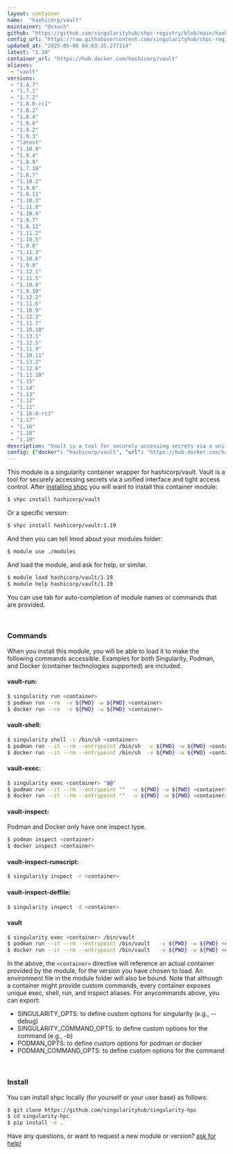 ```yaml
---
layout: container
name:  "hashicorp/vault"
maintainer: "@vsoch"
github: "https://github.com/singularityhub/shpc-registry/blob/main/hashicorp/vault/container.yaml"
config_url: "https://raw.githubusercontent.com/singularityhub/shpc-registry/main/hashicorp/vault/container.yaml"
updated_at: "2025-05-06 04:03:35.277114"
latest: "1.19"
container_url: "https://hub.docker.com/hashicorp/vault"
aliases:
 - "vault"
versions:
 - "1.4.7"
 - "1.7.1"
 - "1.7.2"
 - "1.8.0-rc1"
 - "1.8.2"
 - "1.8.4"
 - "1.9.0"
 - "1.9.2"
 - "1.9.3"
 - "latest"
 - "1.10.0"
 - "1.9.4"
 - "1.8.9"
 - "1.7.10"
 - "1.6.7"
 - "1.10.2"
 - "1.9.6"
 - "1.8.11"
 - "1.10.3"
 - "1.11.0"
 - "1.10.4"
 - "1.9.7"
 - "1.8.12"
 - "1.11.2"
 - "1.10.5"
 - "1.9.8"
 - "1.11.3"
 - "1.10.6"
 - "1.9.9"
 - "1.12.1"
 - "1.11.5"
 - "1.10.8"
 - "1.9.10"
 - "1.12.2"
 - "1.11.6"
 - "1.10.9"
 - "1.12.3"
 - "1.11.7"
 - "1.10.10"
 - "1.13.1"
 - "1.12.5"
 - "1.11.9"
 - "1.10.11"
 - "1.13.2"
 - "1.12.6"
 - "1.11.10"
 - "1.15"
 - "1.14"
 - "1.13"
 - "1.12"
 - "1.11"
 - "1.16.0-rc3"
 - "1.17"
 - "1.16"
 - "1.18"
 - "1.19"
description: "Vault is a tool for securely accessing secrets via a unified interface and tight access control."
config: {"docker": "hashicorp/vault", "url": "https://hub.docker.com/hashicorp/vault", "maintainer": "@vsoch", "description": "Vault is a tool for securely accessing secrets via a unified interface and tight access control.", "latest": {"1.19": "sha256:ee674e47dcf85849aadf255b5341f76c0e1a474bc5fa9be9cdfff2a2edf9a628"}, "tags": {"1.4.7": "sha256:37a6cdcf14315f9fe392ab0d33f2ec35de3435d6a3167068979df3a7df940483", "1.7.1": "sha256:5afd52a05b0b571f624b5dea1a2099b88f7cff373ee018e41b2b592bcacb53be", "1.7.2": "sha256:879d0f6b9d5bd981f81daef2f9145d84116f8a9533a2dd03955fd2831c7e3d78", "1.8.0-rc1": "sha256:1923c7db38e4a2e63074c10acd9bcda7667a36e800b127cc51d57962f38a8a8b", "1.8.2": "sha256:be657ebc978c5dc92b7b901c60d4ae848b08d26acb9d7facdcd053db87db8c48", "1.8.4": "sha256:dfc3500beb0e0c4a0c9f9ffb3fb77f8ca6382583f4f75f7197f2dae3626efece", "1.9.0": "sha256:4401acaed2281895bd32b99910f5aeadf216150d73c092c70874ff7e48c0731f", "1.9.2": "sha256:ff9b17b0cefe86ebdc2e1efed9a626cc464145062d6bcbc56da34f2ef7be8d86", "1.9.3": "sha256:c019349bcaeeb42cff890110212f571b6745b969c01e734f401998b6fcb3a75a", "latest": "sha256:ee674e47dcf85849aadf255b5341f76c0e1a474bc5fa9be9cdfff2a2edf9a628", "1.10.0": "sha256:25ba89e672788f242053ddb5e0b9e0ff116b6a69e78dd95175e3564192d6f98e", "1.9.4": "sha256:415850080f84e2e3a48152328ce8f792b7b2d3d5ccec9f9e90eae9f568770342", "1.8.9": "sha256:1bcc4e0c3cb68c254c27117e647b18eacfb296ab58f85c77a022bda869b6f244", "1.7.10": "sha256:c865d46c6c56b1d4e0049957be3d09731f7ee7c8cc84ce4cc7145201b955d692", "1.6.7": "sha256:1491a9257b19085b65840492dfee9bd565a0ab30d0f9a8dbe4aba9b126c5a73f", "1.10.2": "sha256:8dea74ef21f7db4415aafa7588830e963ac1ab8bd07c82b9c9e0b94d74f157c2", "1.9.6": "sha256:aec17535998e5b2f0dbf423b5e44cfba498d1e62897eb6362c0ee4aa93d9b137", "1.8.11": "sha256:eeaec5460d55d8c8338ff1711ea29f65b44ba43352b9c6fb6f1af0692d2f0ef9", "1.10.3": "sha256:73d624e5a079f152a46177de796f90bc60f4a4e0452e047cbbe8ef3fa6927cbf", "1.11.0": "sha256:ff32a8851a9360ecd23cd4a76e363f2a1b540f7c64e2c800fc8bd45f4375fc16", "1.10.4": "sha256:9e47e2c71d2dd2728580c6fac1b6d053788511820b64706dc90f2f1aaab790c6", "1.9.7": "sha256:8d29e64b360002c0dcf7ca106771daff743a6faa062a5c0424b48a665c7178de", "1.8.12": "sha256:6c87c10a8e3637fda60b9e188884003921fef8b1048980c10f00150b468ca44e", "1.11.2": "sha256:a60891bfb7b7a669d21544e0ad1b178e09a78174d4995e79fb11faf9a741e2ca", "1.10.5": "sha256:898c0de564fd90f1cd1fb171a745fd4b845745b2d41a915d06f772fde11ce6ca", "1.9.8": "sha256:f2b7d7bc982b198b187deb53b7872fac8c50df772ba3a0183cbe05aaddc00d28", "1.11.3": "sha256:0fe23bbef12a1b304fec8e288468d3f83b6cccd7f8af178d315337ded587d231", "1.10.6": "sha256:1e7a08d5e967d262c61116624a5508d45757373d99dccbb66e9a0746b38d9f3c", "1.9.9": "sha256:aa2b7d21e06ad61f58720fcb0a3ac958ac36cb2d5bd1e99364f5bcfb84d88f0d", "1.12.1": "sha256:8de4d5f31b38225d952070d48c346a4029677dae05d11092142e921e373499c2", "1.11.5": "sha256:bb6513a30b2b405d024750e07c7870d0b640e4598b516f401e7747d5dd9c2667", "1.10.8": "sha256:08550b8fdfbcf2c1dfd2de1298472871541c186e3729bff29a58d3e64c8cc025", "1.9.10": "sha256:98966dea2888553c080e141cb0070fc826db92871a50eec40e06d7f51c05029e", "1.12.2": "sha256:7fb0065690177cbc1607d5222ef7f44ac20daa75dd146ed0549cd973dc62b264", "1.11.6": "sha256:6e694c72cd4ec71ad917323fc9b5e3fb0240ab74f3fe78c43ea02e4ee83c1c75", "1.10.9": "sha256:a45277e9cfaecb8dbe47442f0b6e2727a18f5aec278ee6d0927ac2f206fc37ae", "1.12.3": "sha256:db6c4a7dcf4ea9fcb62fb07d8e2328fd61138eaaa4df2e9174eae7a7dd3d8623", "1.11.7": "sha256:97fca552e98152298e9503486889a35aae64d17acda14380be400d07cc459e1b", "1.10.10": "sha256:386e2d62c1d18c933889e2c7fd34a3fb2cd38baac5ac59ed75eb66462b2b10a4", "1.13.1": "sha256:b888abc3fc0529550d4a6c87884419e86b8cb736fe556e3e717a6bc50888b3b8", "1.12.5": "sha256:bdf328596ee84ce2621eaaef89e83dd8fa8d8e5a2c75cd84365862666eadddaf", "1.11.9": "sha256:b571ac28d31658821ffefb18e052ebad856c897e159ec3bd303c86761141c4be", "1.10.11": "sha256:93ffc961e66dd2bc052e5b91bc7e7d97a64f79387f9e4cf796ed09c03ad89623", "1.13.2": "sha256:c186e9bff2db0bd61dad70e7733cbfa5a0f8ddee3a6a061f3753060689aa81ab", "1.12.6": "sha256:2517235f0600a66f0817756253c50c739232a3237340f385ff22e2b3f53f609f", "1.11.10": "sha256:cd8b68c0e30c0f76284a0fe2189103e5148e6cd8339e27b4dd0fcaf3ac0bb8e3", "1.15": "sha256:0450896c43b13879b19442b204ce29dd19b5a10fce43d5cf38af17da20f56f4d", "1.14": "sha256:14be0a8eb323181a56d10facab3b424809d9921e85d2f2678126ce232766a8e1", "1.13": "sha256:829034ced146f56c8cbe4359df91aa4aec4894af70a9a2f6ce25fad3bedc1ba2", "1.12": "sha256:8104c0a5c04ad03a2cde2be5155e90f78dea4ce862a5b30d43a2f0efc8f19a07", "1.11": "sha256:727a0c96bdb0cc848c75df2d49a41e5b7a3ae6df8f454fa5823c06c595e3b2e5", "1.16.0-rc3": "sha256:3f7b37b32a9e3a4ba295ae728c4493e515156d383bf95a892b40b410fe59a90f", "1.17": "sha256:74a4ab138ab5d64725e89cd9a9c73f7040c7fe49e98b71697b275ca9a69919df", "1.16": "sha256:c5e04689611cb864b8b6247a6a845e0bdc059998f39b5c8a659562287379525c", "1.18": "sha256:750bb37c1638fa194ab37053a81618c61bb0491ddec6fccac87c07a8e6cd8166", "1.19": "sha256:ee674e47dcf85849aadf255b5341f76c0e1a474bc5fa9be9cdfff2a2edf9a628"}, "aliases": {"vault": "/bin/vault"}}
---
```


This module is a singularity container wrapper for hashicorp/vault.
Vault is a tool for securely accessing secrets via a unified interface and tight access control.
After [installing shpc](#install) you will want to install this container module:


```bash
$ shpc install hashicorp/vault
```

Or a specific version:

```bash
$ shpc install hashicorp/vault:1.19
```

And then you can tell lmod about your modules folder:

```bash
$ module use ./modules
```

And load the module, and ask for help, or similar.

```bash
$ module load hashicorp/vault/1.19
$ module help hashicorp/vault/1.19
```

You can use tab for auto-completion of module names or commands that are provided.

<br>

### Commands

When you install this module, you will be able to load it to make the following commands accessible.
Examples for both Singularity, Podman, and Docker (container technologies supported) are included.

#### vault-run:

```bash
$ singularity run <container>
$ podman run --rm  -v ${PWD} -w ${PWD} <container>
$ docker run --rm  -v ${PWD} -w ${PWD} <container>
```

#### vault-shell:

```bash
$ singularity shell -s /bin/sh <container>
$ podman run --it --rm --entrypoint /bin/sh  -v ${PWD} -w ${PWD} <container>
$ docker run --it --rm --entrypoint /bin/sh  -v ${PWD} -w ${PWD} <container>
```

#### vault-exec:

```bash
$ singularity exec <container> "$@"
$ podman run --it --rm --entrypoint ""  -v ${PWD} -w ${PWD} <container> "$@"
$ docker run --it --rm --entrypoint ""  -v ${PWD} -w ${PWD} <container> "$@"
```

#### vault-inspect:

Podman and Docker only have one inspect type.

```bash
$ podman inspect <container>
$ docker inspect <container>
```

#### vault-inspect-runscript:

```bash
$ singularity inspect -r <container>
```

#### vault-inspect-deffile:

```bash
$ singularity inspect -d <container>
```


#### vault

```bash
$ singularity exec <container> /bin/vault
$ podman run --it --rm --entrypoint /bin/vault   -v ${PWD} -w ${PWD} <container> -c " $@"
$ docker run --it --rm --entrypoint /bin/vault   -v ${PWD} -w ${PWD} <container> -c " $@"
```



In the above, the `<container>` directive will reference an actual container provided
by the module, for the version you have chosen to load. An environment file in the
module folder will also be bound. Note that although a container
might provide custom commands, every container exposes unique exec, shell, run, and
inspect aliases. For anycommands above, you can export:

 - SINGULARITY_OPTS: to define custom options for singularity (e.g., --debug)
 - SINGULARITY_COMMAND_OPTS: to define custom options for the command (e.g., -b)
 - PODMAN_OPTS: to define custom options for podman or docker
 - PODMAN_COMMAND_OPTS: to define custom options for the command

<br>

### Install

You can install shpc locally (for yourself or your user base) as follows:

```bash
$ git clone https://github.com/singularityhub/singularity-hpc
$ cd singularity-hpc
$ pip install -e .
```

Have any questions, or want to request a new module or version? [ask for help!](https://github.com/singularityhub/singularity-hpc/issues)